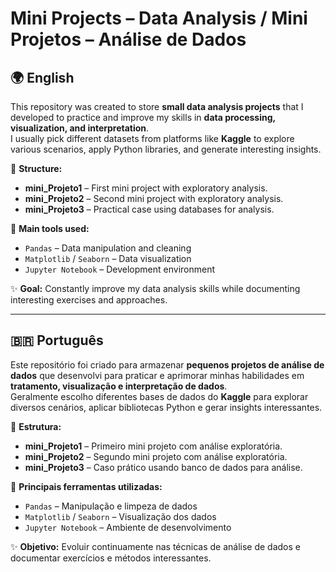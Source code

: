 # Mini Projects – Data Analysis / Mini Projetos – Análise de Dados

## 🌍 English
This repository was created to store **small data analysis projects** that I developed to practice and improve my skills in **data processing, visualization, and interpretation**.  
I usually pick different datasets from platforms like **Kaggle** to explore various scenarios, apply Python libraries, and generate interesting insights.  

📂 **Structure:**
- **mini_Projeto1** – First mini project with exploratory analysis.  
- **mini_Projeto2** – Second mini project with exploratory analysis.  
- **mini_Projeto3** – Practical case using databases for analysis.  

🔧 **Main tools used:**
- `Pandas` – Data manipulation and cleaning  
- `Matplotlib` / `Seaborn` – Data visualization  
- `Jupyter Notebook` – Development environment  

✨ **Goal:** Constantly improve my data analysis skills while documenting interesting exercises and approaches.

---

## 🇧🇷 Português
Este repositório foi criado para armazenar **pequenos projetos de análise de dados** que desenvolvi para praticar e aprimorar minhas habilidades em **tratamento, visualização e interpretação de dados**.  
Geralmente escolho diferentes bases de dados do **Kaggle** para explorar diversos cenários, aplicar bibliotecas Python e gerar insights interessantes.  

📂 **Estrutura:**
- **mini_Projeto1** – Primeiro mini projeto com análise exploratória.  
- **mini_Projeto2** – Segundo mini projeto com análise exploratória.  
- **mini_Projeto3** – Caso prático usando banco de dados para análise.  

🔧 **Principais ferramentas utilizadas:**
- `Pandas` – Manipulação e limpeza de dados  
- `Matplotlib` / `Seaborn` – Visualização dos dados  
- `Jupyter Notebook` – Ambiente de desenvolvimento  

✨ **Objetivo:** Evoluir continuamente nas técnicas de análise de dados e documentar exercícios e métodos interessantes.
